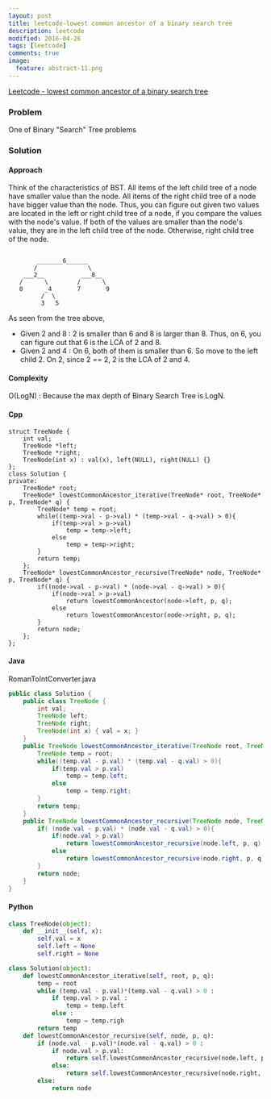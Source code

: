 ```yaml
---
layout: post
title: leetcode-lowest common ancestor of a binary search tree
description: leetcode
modified: 2016-04-26
tags: [leetcode]
comments: true
image:
  feature: abstract-11.png
---
```

[Leetcode - lowest common ancestor of a binary search tree](https://leetcode.com/problems/lowest-common-ancestor-of-a-binary-search-tree/)

### Problem

One of Binary "Search" Tree problems

### Solution 

#### Approach

Think of the characteristics of BST. All items of the left child tree of a node have smaller value than the node.  All items of the right child tree of a node have bigger value than the node. Thus, you can figure out given two values are located in the left or right child tree of a node, if you compare the values with the node's value. If both of the values are smaller than the node's value, they are in the left child tree of the node. Otherwise, right child tree of the node. 

```

        _______6______
       /              \
    ___2__          ___8__
   /      \        /      \
   0      _4       7       9
         /  \
         3   5

```

As seen from the tree above, 

- Given 2 and 8 : 2 is smaller than 6 and 8 is larger than 8. Thus, on 6, you can figure out that 6 is the LCA of 2 and 8.   
- Given 2 and 4 : On 6, both of them is smaller than 6. So move to the left child 2. On 2, since 2 == 2, 2 is the LCA of 2 and 4.

#### Complexity

O(LogN) : Because the max depth of Binary Search Tree is LogN. 

#### Cpp

```
struct TreeNode {
    int val;
    TreeNode *left;
    TreeNode *right;
    TreeNode(int x) : val(x), left(NULL), right(NULL) {}
};
class Solution {
private:
    TreeNode* root;
    TreeNode* lowestCommonAncestor_iterative(TreeNode* root, TreeNode* p, TreeNode* q) {
        TreeNode* temp = root;
        while((temp->val - p->val) * (temp->val - q->val) > 0){
            if(temp->val > p->val) 
                temp = temp->left;
            else 
                temp = temp->right;
        }
        return temp;
    };
    TreeNode* lowestCommonAncestor_recursive(TreeNode* node, TreeNode* p, TreeNode* q) {
        if((node->val - p->val) * (node->val - q->val) > 0){
            if(node->val > p->val) 
                return lowestCommonAncestor(node->left, p, q);
            else 
                return lowestCommonAncestor(node->right, p, q);
        } 
        return node;
    };
};
```

#### Java

RomanToIntConverter.java 

```java
public class Solution {
	public class TreeNode {
	    int val;
	    TreeNode left;
	    TreeNode right;
	    TreeNode(int x) { val = x; }
	}
    public TreeNode lowestCommonAncestor_iterative(TreeNode root, TreeNode p, TreeNode q) {
   		TreeNode temp = root; 
   		while((temp.val - p.val) * (temp.val - q.val) > 0){
   			if(temp.val > p.val)
   				temp = temp.left;
   			else
   				temp = temp.right;
   		}
   		return temp;
    }
    public TreeNode lowestCommonAncestor_recursive(TreeNode node, TreeNode p, TreeNode q) {
   		if( (node.val - p.val) * (node.val - q.val) > 0){
   			if(node.val > p.val)
   				return lowestCommonAncestor_recursive(node.left, p, q);
   			else 
   				return lowestCommonAncestor_recursive(node.right, p, q);
   		}  
   		return node;
    }
}
```

#### Python

```python
class TreeNode(object):
    def __init__(self, x):
        self.val = x
        self.left = None
        self.right = None

class Solution(object):
    def lowestCommonAncestor_iterative(self, root, p, q):
    	temp = root
    	while (temp.val - p.val)*(temp.val - q.val) > 0 :
    		if temp.val > p.val :
    			temp = temp.left
    		else : 
    			temp = temp.righ
    	return temp
    def lowestCommonAncestor_recursive(self, node, p, q):
    	if (node.val - p.val)*(node.val - q.val) > 0 :
    		if node.val > p.val:
    			return self.lowestCommonAncestor_recursive(node.left, p, q)
    		else:
    			return self.lowestCommonAncestor_recursive(node.right, p, q)
    	else:
    		return node
```
